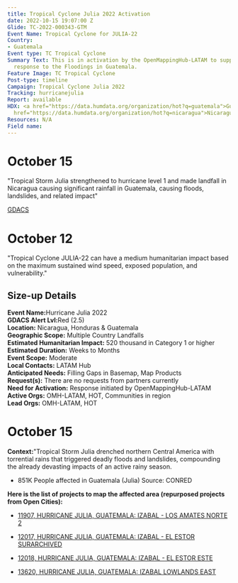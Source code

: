 ```yaml
---
title: Tropical Cyclone Julia 2022 Activation
date: 2022-10-15 19:07:00 Z
Glide: TC-2022-000343-GTM
Event Name: Tropical Cyclone for JULIA-22
Country:
- Guatemala
Event type: TC Tropical Cyclone
Summary Text: This is in activation by the OpenMappingHub-LATAM to support disaster
  response to the Floodings in Guatemala.
Feature Image: TC Tropical Cyclone
Post-type: timeline
Campaign: Tropical Cyclone Julia 2022
Tracking: hurricanejulia
Report: available
HDX: <a href="https://data.humdata.org/organization/hot?q=guatemala">Guatemala</a>,  <a
  href="https://data.humdata.org/organization/hot?q=nicaragua">Nicaragua</a>
Resources: N/A
Field name: 
---
```


<h1>October 15</h1>

"Tropical Storm Julia strengthened to hurricane level 1 and made landfall in Nicaragua causing significant rainfall in Guatemala, causing floods, landslides, and related impact"

<a href="https://glidenumber.net/glide/public/search/details.jsp?glide=22712&record=1&last=7663" target="_blank">GDACS</a>

<h1>October 12</h1>

"Tropical Cyclone JULIA-22 can have a medium humanitarian impact based on the maximum sustained wind speed, exposed population, and vulnerability."

<h2>Size-up Details</h2>

<strong>Event Name:</strong>Hurricane Julia 2022
<br>
<strong>GDACS Alert Lvl:</strong>Red (2.5)<br>
<strong>Location:</strong> Nicaragua, Honduras & Guatemala<br>
<strong>Geographic Scope:</strong> Multiple Country Landfalls<br>
<strong>Estimated Humanitarian Impact:</strong> 520 thousand in Category 1 or higher<br>
<strong>Estimated Duration:</strong> Weeks to Months<br>
<strong>Event Scope:</strong> Moderate<br>
<strong>Local Contacts:</strong> LATAM Hub<br>
<strong>Anticipated Needs:</strong> Filling Gaps in Basemap, Map Products<br>
<strong>Request(s):</strong> There are no requests from partners currently<br>
<strong>Need for Activation:</strong> Response initiated by OpenMappingHub-LATAM<br>
<strong>Active Orgs:</strong> OMH-LATAM, HOT, Communities in region<br>
<strong>Lead Orgs:</strong> OMH-LATAM, HOT<br>

<h1>October 15</h1>

<strong>Context:</strong>"Tropical Storm Julia drenched northern Central America with torrential rains that triggered deadly floods and landslides, compounding the already devasting impacts of an active rainy season.

- 851K People affected in Guatemala (Julia)
Source: CONRED


<strong>Here is the list of projects to map the affected area (repurposed projects from Open Cities):</strong>
 
- <a href="https://tasks.hotosm.org/projects/11907">11907, 
HURRICANE JULIA, GUATEMALA: IZABAL - LOS AMATES NORTE 2
</a>

- <a href="https://tasks.hotosm.org/projects/12017"> 12017, HURRICANE JULIA, GUATEMALA: IZABAL - EL ESTOR SURARCHIVED
</a>

- <a href="https://tasks.hotosm.org/projects/12018"> 12018, HURRICANE JULIA, GUATEMALA: IZABAL - EL ESTOR ESTE
</a>

- <a href="https://tasks.hotosm.org/projects/13620"> 13620, HURRICANE JULIA, GUATEMALA: IZABAL LOWLANDS EAST
</a>